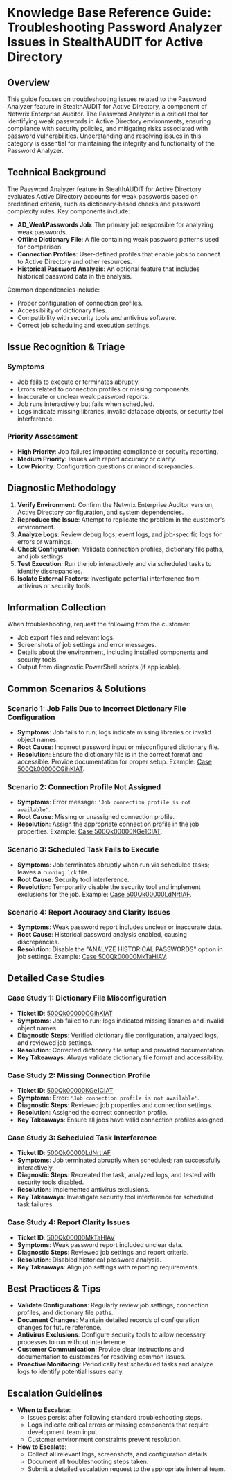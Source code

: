 # Knowledge Base Reference Guide: Troubleshooting Password Analyzer Issues in StealthAUDIT for Active Directory

## Overview
This guide focuses on troubleshooting issues related to the Password Analyzer feature in StealthAUDIT for Active Directory, a component of Netwrix Enterprise Auditor. The Password Analyzer is a critical tool for identifying weak passwords in Active Directory environments, ensuring compliance with security policies, and mitigating risks associated with password vulnerabilities. Understanding and resolving issues in this category is essential for maintaining the integrity and functionality of the Password Analyzer.

## Technical Background
The Password Analyzer feature in StealthAUDIT for Active Directory evaluates Active Directory accounts for weak passwords based on predefined criteria, such as dictionary-based checks and password complexity rules. Key components include:
- **AD_WeakPasswords Job**: The primary job responsible for analyzing weak passwords.
- **Offline Dictionary File**: A file containing weak password patterns used for comparison.
- **Connection Profiles**: User-defined profiles that enable jobs to connect to Active Directory and other resources.
- **Historical Password Analysis**: An optional feature that includes historical password data in the analysis.

Common dependencies include:
- Proper configuration of connection profiles.
- Accessibility of dictionary files.
- Compatibility with security tools and antivirus software.
- Correct job scheduling and execution settings.

## Issue Recognition & Triage
### Symptoms
- Job fails to execute or terminates abruptly.
- Errors related to connection profiles or missing components.
- Inaccurate or unclear weak password reports.
- Job runs interactively but fails when scheduled.
- Logs indicate missing libraries, invalid database objects, or security tool interference.

### Priority Assessment
- **High Priority**: Job failures impacting compliance or security reporting.
- **Medium Priority**: Issues with report accuracy or clarity.
- **Low Priority**: Configuration questions or minor discrepancies.

## Diagnostic Methodology
1. **Verify Environment**: Confirm the Netwrix Enterprise Auditor version, Active Directory configuration, and system dependencies.
2. **Reproduce the Issue**: Attempt to replicate the problem in the customer's environment.
3. **Analyze Logs**: Review debug logs, event logs, and job-specific logs for errors or warnings.
4. **Check Configuration**: Validate connection profiles, dictionary file paths, and job settings.
5. **Test Execution**: Run the job interactively and via scheduled tasks to identify discrepancies.
6. **Isolate External Factors**: Investigate potential interference from antivirus or security tools.

## Information Collection
When troubleshooting, request the following from the customer:
- Job export files and relevant logs.
- Screenshots of job settings and error messages.
- Details about the environment, including installed components and security tools.
- Output from diagnostic PowerShell scripts (if applicable).

## Common Scenarios & Solutions
### Scenario 1: Job Fails Due to Incorrect Dictionary File Configuration
- **Symptoms**: Job fails to run; logs indicate missing libraries or invalid object names.
- **Root Cause**: Incorrect password input or misconfigured dictionary file.
- **Resolution**: Ensure the dictionary file is in the correct format and accessible. Provide documentation for proper setup. Example: [Case 500Qk00000CGihKIAT](https://nwxcorp.lightning.force.com/lightning/r/Case/500Qk00000CGihKIAT/view).

### Scenario 2: Connection Profile Not Assigned
- **Symptoms**: Error message: `'Job connection profile is not available'`.
- **Root Cause**: Missing or unassigned connection profile.
- **Resolution**: Assign the appropriate connection profile in the job properties. Example: [Case 500Qk00000KGe1CIAT](https://nwxcorp.lightning.force.com/lightning/r/Case/500Qk00000KGe1CIAT/view).

### Scenario 3: Scheduled Task Fails to Execute
- **Symptoms**: Job terminates abruptly when run via scheduled tasks; leaves a `running.lck` file.
- **Root Cause**: Security tool interference.
- **Resolution**: Temporarily disable the security tool and implement exclusions for the job. Example: [Case 500Qk00000LdNrtIAF](https://nwxcorp.lightning.force.com/lightning/r/Case/500Qk00000LdNrtIAF/view).

### Scenario 4: Report Accuracy and Clarity Issues
- **Symptoms**: Weak password report includes unclear or inaccurate data.
- **Root Cause**: Historical password analysis enabled, causing discrepancies.
- **Resolution**: Disable the "ANALYZE HISTORICAL PASSWORDS" option in job settings. Example: [Case 500Qk00000MkTaHIAV](https://nwxcorp.lightning.force.com/lightning/r/Case/500Qk00000MkTaHIAV/view).

## Detailed Case Studies
### Case Study 1: Dictionary File Misconfiguration
- **Ticket ID**: [500Qk00000CGihKIAT](https://nwxcorp.lightning.force.com/lightning/r/Case/500Qk00000CGihKIAT/view)
- **Symptoms**: Job failed to run; logs indicated missing libraries and invalid object names.
- **Diagnostic Steps**: Verified dictionary file configuration, analyzed logs, and reviewed job settings.
- **Resolution**: Corrected dictionary file setup and provided documentation.
- **Key Takeaways**: Always validate dictionary file format and accessibility.

### Case Study 2: Missing Connection Profile
- **Ticket ID**: [500Qk00000KGe1CIAT](https://nwxcorp.lightning.force.com/lightning/r/Case/500Qk00000KGe1CIAT/view)
- **Symptoms**: Error: `'Job connection profile is not available'`.
- **Diagnostic Steps**: Reviewed job properties and connection settings.
- **Resolution**: Assigned the correct connection profile.
- **Key Takeaways**: Ensure all jobs have valid connection profiles assigned.

### Case Study 3: Scheduled Task Interference
- **Ticket ID**: [500Qk00000LdNrtIAF](https://nwxcorp.lightning.force.com/lightning/r/Case/500Qk00000LdNrtIAF/view)
- **Symptoms**: Job terminated abruptly when scheduled; ran successfully interactively.
- **Diagnostic Steps**: Recreated the task, analyzed logs, and tested with security tools disabled.
- **Resolution**: Implemented antivirus exclusions.
- **Key Takeaways**: Investigate security tool interference for scheduled task failures.

### Case Study 4: Report Clarity Issues
- **Ticket ID**: [500Qk00000MkTaHIAV](https://nwxcorp.lightning.force.com/lightning/r/Case/500Qk00000MkTaHIAV/view)
- **Symptoms**: Weak password report included unclear data.
- **Diagnostic Steps**: Reviewed job settings and report criteria.
- **Resolution**: Disabled historical password analysis.
- **Key Takeaways**: Align job settings with reporting requirements.

## Best Practices & Tips
- **Validate Configurations**: Regularly review job settings, connection profiles, and dictionary file paths.
- **Document Changes**: Maintain detailed records of configuration changes for future reference.
- **Antivirus Exclusions**: Configure security tools to allow necessary processes to run without interference.
- **Customer Communication**: Provide clear instructions and documentation to customers for resolving common issues.
- **Proactive Monitoring**: Periodically test scheduled tasks and analyze logs to identify potential issues early.

## Escalation Guidelines
- **When to Escalate**:
  - Issues persist after following standard troubleshooting steps.
  - Logs indicate critical errors or missing components that require development team input.
  - Customer environment constraints prevent resolution.
- **How to Escalate**:
  - Collect all relevant logs, screenshots, and configuration details.
  - Document all troubleshooting steps taken.
  - Submit a detailed escalation request to the appropriate internal team.